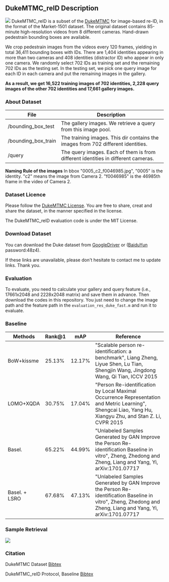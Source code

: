 ## DukeMTMC_reID Description
![](https://github.com/layumi/Duke_evaluation/blob/master/DukeMTMC_reID_mosaic.jpg)
DukeMTMC_reID is a subset of the [DukeMTMC](http://vision.cs.duke.edu/DukeMTMC/) for image-based re-ID, in the format of the Market-1501 dataset. The original dataset contains 85-minute high-resolution videos from 8 different cameras. Hand-drawn pedestrain bounding boxes are available. 

We crop pedestrain images from the videos every 120 frames, yielding in total 36,411 bounding boxes with IDs. There are 1,404 identities appearing in more than two cameras and 408 identities (distractor ID) who appear in only one camera. We randomly select 702 IDs as training set and the remaining 702 IDs as the testing set. In the testing set, we pick one query image for each ID in each camera and put the remaining images in the gallery. 

**As a result, we get 16,522 training images of 702 identities, 2,228 query images of the other 702 identities and 17,661 gallery images.** 

### About Dataset
|File  | Description | 
| --------   | -----  |
|/bounding_box_test  | The gallery images. We retrieve a query from this image pool.|
|/bounding_box_train  | The training images. This dir contains the images from 702 different identities.|
|/query  | The query images. Each of them is from different identities in different cameras.|

**Naming Rule of the images** In bbox "0005_c2_f0046985.jpg", "0005" is the identity. "c2" means the image from Camera 2. "f0046985" is the 46985th frame in the video of Camera 2.

### Dataset Licence
Please follow the [DukeMTMC License](https://github.com/layumi/DukeMTMC_reID_evaluation/blob/master/DukeMTMC_LICENSE.txt). You are free to share, creat and share the dataset, in the manner specified in the license. 

The DukeMTMC_reID evaluation code is under the MIT License.

### Download Dataset

You can download the Duke dataset from [GoogleDriver](https://drive.google.com/open?id=0B0VOCNYh8HeRSDRwczZIT0lZTG8)
or ([BaiduYun](https://pan.baidu.com/s/1cIOYOu) password:48z4).

If these links are unavailable, please don't hesitate to contact me to update links. Thank you.
### Evaluation
To evaluate, you need to calculate your gallery and query feature (i.e., 17661x2048 and 2228x2048 matrix) and save them in advance. Then download the codes in this repository. You just need to change the image path and the feature path in the `evaluation_res_duke_fast.m` and run it to evaluate.

### Baseline
|Methods | Rank@1 | mAP| Reference|
| -------- | ----- | ---- | ---- |
|BoW+kissme | 25.13% | 12.17% | "Scalable person re-identification: a benchmark", Liang Zheng, Liyue Shen, Lu Tian, Shengjin Wang, Jingdong Wang, Qi Tian, ICCV 2015|
|LOMO+XQDA | 30.75% | 17.04% | "Person Re-identification by Local Maximal Occurrence Representation and Metric Learning", Shengcai Liao, Yang Hu, Xiangyu Zhu, and Stan Z. Li, CVPR 2015|
|Basel.  | 65.22% | 44.99%| "Unlabeled Samples Generated by GAN Improve the Person Re-identification Baseline in vitro", Zheng, Zhedong and Zheng, Liang and Yang, Yi, arXiv:1701.07717|
|Basel. + LSRO   | 67.68% | 47.13%| "Unlabeled Samples Generated by GAN Improve the Person Re-identification Baseline in vitro", Zheng, Zhedong and Zheng, Liang and Yang, Yi, arXiv:1701.07717|
### Sample Retrieval
![](https://github.com/layumi/Duke_evaluation/blob/master/duke_rank.jpg)

### Citation
DukeMTMC Dataset [Bibtex](https://raw.githubusercontent.com/layumi/DukeMTMC_reID_evaluation/master/citation_dataset.txt)

DukeMTMC_reID Protocol, Baseline [Bibtex](https://raw.githubusercontent.com/layumi/DukeMTMC_reID_evaluation/master/citation_protocol.txt)
